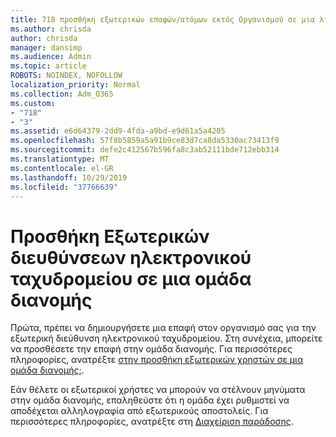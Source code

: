 ```yaml
---
title: 718 προσθήκη εξωτερικών επαφών/ατόμων εκτός Οργανισμού σε μια λίστα διανομής
ms.author: chrisda
author: chrisda
manager: dansimp
ms.audience: Admin
ms.topic: article
ROBOTS: NOINDEX, NOFOLLOW
localization_priority: Normal
ms.collection: Adm_O365
ms.custom:
- "718"
- "3"
ms.assetid: e6d64379-2dd9-4fda-a9bd-e9d61a5a4205
ms.openlocfilehash: 57f8b5859a5a91b9ce83d7ca8da5330ac73413f9
ms.sourcegitcommit: defe2c412567b596fa8c3ab52111bde712ebb314
ms.translationtype: MT
ms.contentlocale: el-GR
ms.lasthandoff: 10/29/2019
ms.locfileid: "37766639"
---
```

# <a name="add-external-email-addresses-to-a-distribution-group"></a>Προσθήκη Εξωτερικών διευθύνσεων ηλεκτρονικού ταχυδρομείου σε μια ομάδα διανομής

Πρώτα, πρέπει να δημιουργήσετε μια επαφή στον οργανισμό σας για την εξωτερική διεύθυνση ηλεκτρονικού ταχυδρομείου. Στη συνέχεια, μπορείτε να προσθέσετε την επαφή στην ομάδα διανομής. Για περισσότερες πληροφορίες, ανατρέξτε [στην προσθήκη εξωτερικών χρηστών σε μια ομάδα διανομής;](https://support.office.com/client/caa0f310-0bb7-48e3-8ad2-cb358b53bbba).

Εάν θέλετε οι εξωτερικοί χρήστες να μπορούν να στέλνουν μηνύματα στην ομάδα διανομής, επαληθεύστε ότι η ομάδα έχει ρυθμιστεί να αποδέχεται αλληλογραφία από εξωτερικούς αποστολείς. Για περισσότερες πληροφορίες, ανατρέξτε στη [Διαχείριση παράδοσης](https://technet.microsoft.com/library/bb124513.aspx#deliverymanagement).
